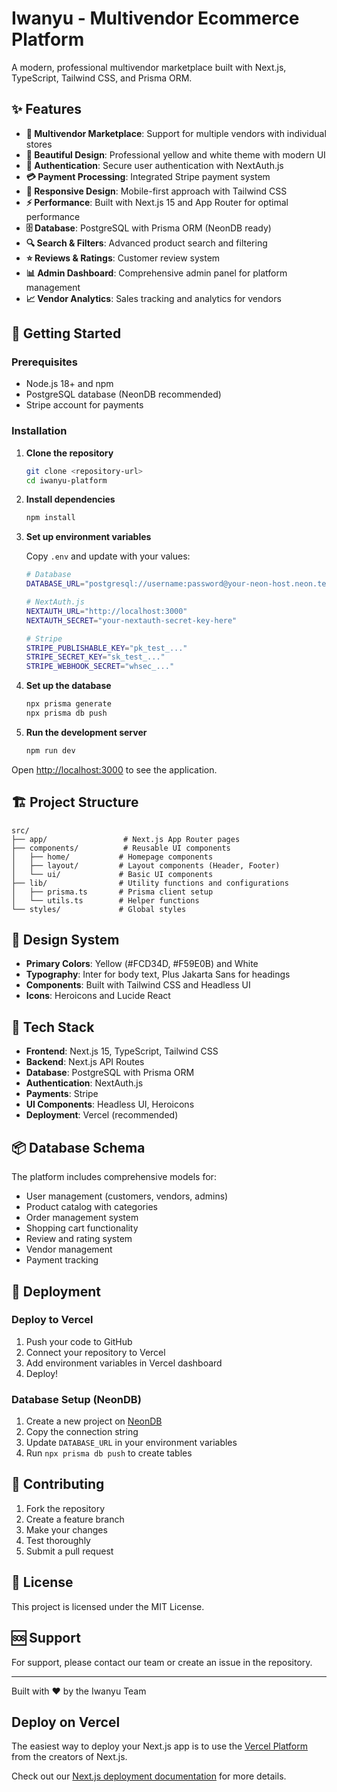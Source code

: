 # Iwanyu - Multivendor Ecommerce Platform

A modern, professional multivendor marketplace built with Next.js, TypeScript, Tailwind CSS, and Prisma ORM.

## ✨ Features

- **🛒 Multivendor Marketplace**: Support for multiple vendors with individual stores
- **🎨 Beautiful Design**: Professional yellow and white theme with modern UI
- **🔐 Authentication**: Secure user authentication with NextAuth.js
- **💳 Payment Processing**: Integrated Stripe payment system
- **📱 Responsive Design**: Mobile-first approach with Tailwind CSS
- **⚡ Performance**: Built with Next.js 15 and App Router for optimal performance
- **🗄️ Database**: PostgreSQL with Prisma ORM (NeonDB ready)
- **🔍 Search & Filters**: Advanced product search and filtering
- **⭐ Reviews & Ratings**: Customer review system
- **📊 Admin Dashboard**: Comprehensive admin panel for platform management
- **📈 Vendor Analytics**: Sales tracking and analytics for vendors

## 🚀 Getting Started

### Prerequisites

- Node.js 18+ and npm
- PostgreSQL database (NeonDB recommended)
- Stripe account for payments

### Installation

1. **Clone the repository**
   ```bash
   git clone <repository-url>
   cd iwanyu-platform
   ```

2. **Install dependencies**
   ```bash
   npm install
   ```

3. **Set up environment variables**
   
   Copy `.env` and update with your values:
   ```bash
   # Database
   DATABASE_URL="postgresql://username:password@your-neon-host.neon.tech:5432/iwanyu_db?sslmode=require"
   
   # NextAuth.js
   NEXTAUTH_URL="http://localhost:3000"
   NEXTAUTH_SECRET="your-nextauth-secret-key-here"
   
   # Stripe
   STRIPE_PUBLISHABLE_KEY="pk_test_..."
   STRIPE_SECRET_KEY="sk_test_..."
   STRIPE_WEBHOOK_SECRET="whsec_..."
   ```

4. **Set up the database**
   ```bash
   npx prisma generate
   npx prisma db push
   ```

5. **Run the development server**
   ```bash
   npm run dev
   ```

Open [http://localhost:3000](http://localhost:3000) to see the application.

## 🏗️ Project Structure

```
src/
├── app/                 # Next.js App Router pages
├── components/          # Reusable UI components
│   ├── home/           # Homepage components
│   ├── layout/         # Layout components (Header, Footer)
│   └── ui/             # Basic UI components
├── lib/                # Utility functions and configurations
│   ├── prisma.ts       # Prisma client setup
│   └── utils.ts        # Helper functions
└── styles/             # Global styles
```

## 🎨 Design System

- **Primary Colors**: Yellow (#FCD34D, #F59E0B) and White
- **Typography**: Inter for body text, Plus Jakarta Sans for headings
- **Components**: Built with Tailwind CSS and Headless UI
- **Icons**: Heroicons and Lucide React

## 🔧 Tech Stack

- **Frontend**: Next.js 15, TypeScript, Tailwind CSS
- **Backend**: Next.js API Routes
- **Database**: PostgreSQL with Prisma ORM
- **Authentication**: NextAuth.js
- **Payments**: Stripe
- **UI Components**: Headless UI, Heroicons
- **Deployment**: Vercel (recommended)

## 📦 Database Schema

The platform includes comprehensive models for:
- User management (customers, vendors, admins)
- Product catalog with categories
- Order management system
- Shopping cart functionality
- Review and rating system
- Vendor management
- Payment tracking

## 🚀 Deployment

### Deploy to Vercel

1. Push your code to GitHub
2. Connect your repository to Vercel
3. Add environment variables in Vercel dashboard
4. Deploy!

### Database Setup (NeonDB)

1. Create a new project on [NeonDB](https://neon.tech)
2. Copy the connection string
3. Update `DATABASE_URL` in your environment variables
4. Run `npx prisma db push` to create tables

## 🤝 Contributing

1. Fork the repository
2. Create a feature branch
3. Make your changes
4. Test thoroughly
5. Submit a pull request

## 📄 License

This project is licensed under the MIT License.

## 🆘 Support

For support, please contact our team or create an issue in the repository.

---

Built with ❤️ by the Iwanyu Team

## Deploy on Vercel

The easiest way to deploy your Next.js app is to use the [Vercel Platform](https://vercel.com/new?utm_medium=default-template&filter=next.js&utm_source=create-next-app&utm_campaign=create-next-app-readme) from the creators of Next.js.

Check out our [Next.js deployment documentation](https://nextjs.org/docs/app/building-your-application/deploying) for more details.
